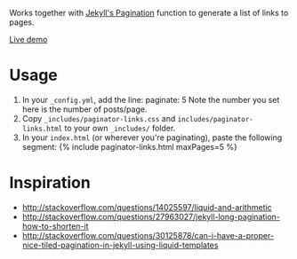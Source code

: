 Works together with [Jekyll's Pagination](http://jekyllrb.com/docs/pagination/) function to generate a list of links to pages.

[Live demo](http://shadowen.github.com/Jekyll-paginator-links)

# Usage
1. In your `_config.yml`, add the line:
		paginate: 5
	Note the number you set here is the number of posts/page.
1. Copy `_includes/paginator-links.css` and `includes/paginator-links.html` to your own `_includes/` folder.
1. In your `index.html` (or wherever you're paginating), paste the following segment:
		<style>{% include paginator-links.css %}</style>
		{% include paginator-links.html maxPages=5 %}

# Inspiration
- http://stackoverflow.com/questions/14025597/liquid-and-arithmetic
- http://stackoverflow.com/questions/27963027/jekyll-long-pagination-how-to-shorten-it
- http://stackoverflow.com/questions/30125878/can-i-have-a-proper-nice-tiled-pagination-in-jekyll-using-liquid-templates